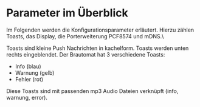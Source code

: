 # Parameter im Überblick

Im Folgenden werden die Konfigurationsparameter erläutert. Hierzu zählen Toasts, das Display, die Porterweiterung PCF8574 und mDNS.\

Toasts sind kleine Push Nachrichten in kachelform. Toasts werden unten rechts eingeblendet. Der Brautomat hat 3 verschiedene Toasts:

* Info (blau)
* Warnung (gelb)
* Fehler (rot)

Diese Toasts sind mit passenden mp3 Audio Dateien verknüpft (info, warnung, error).
